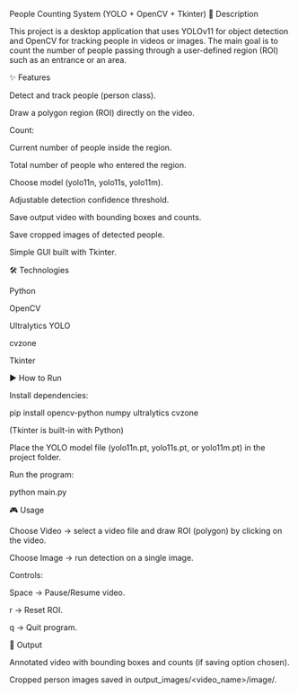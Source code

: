 People Counting System (YOLO + OpenCV + Tkinter)
📌 Description

This project is a desktop application that uses YOLOv11 for object detection and OpenCV for tracking people in videos or images.
The main goal is to count the number of people passing through a user-defined region (ROI) such as an entrance or an area.

✨ Features

Detect and track people (person class).

Draw a polygon region (ROI) directly on the video.

Count:

Current number of people inside the region.

Total number of people who entered the region.

Choose model (yolo11n, yolo11s, yolo11m).

Adjustable detection confidence threshold.

Save output video with bounding boxes and counts.

Save cropped images of detected people.

Simple GUI built with Tkinter.

🛠️ Technologies

Python

OpenCV

Ultralytics YOLO

cvzone

Tkinter

▶️ How to Run

Install dependencies:

pip install opencv-python numpy ultralytics cvzone


(Tkinter is built-in with Python)

Place the YOLO model file (yolo11n.pt, yolo11s.pt, or yolo11m.pt) in the project folder.

Run the program:

python main.py

🎮 Usage

Choose Video → select a video file and draw ROI (polygon) by clicking on the video.

Choose Image → run detection on a single image.

Controls:

Space → Pause/Resume video.

r → Reset ROI.

q → Quit program.

📂 Output

Annotated video with bounding boxes and counts (if saving option chosen).

Cropped person images saved in output_images/<video_name>/image/.
